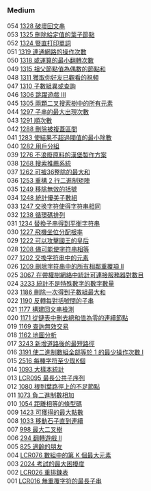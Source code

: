 ### Medium

054 [1328 破壞回文串](./Medium/1328.md)  
053 [1325 刪除給定值的葉子節點](./Medium/1325.md)  
052 [1324 豎直打印單詞](./Medium/1324.md)  
051 [1319 連通網路的操作次數](./Medium/1329.md)  
050 [1318 或運算的最小翻轉次數](./Medium/1318.md)  
049 [1315 祖父節點值為偶數的節點和](./Medium/1315.md)  
048 [1311 獲取你好友已觀看的視頻](./Medium/1311.md)  
047 [1310 子數組異或查詢](./Medium/1310.md)  
046 [1306 跳躍遊戲 III](./Medium/1306.md)  
045 [1305 兩顆二叉搜索樹中的所有元素](./Medium/1305.md)  
044 [1297 子串的最大出現次數](./Medium/1297.md)  
043 [1291 順次數](./Medium/1291.md)  
042 [1288 刪除被複蓋區間](./Medium/1288.md)  
041 [1283 使結果不超過閥值的最小除數](./Medium/1283.md)  
040 [1282 用戶分組](./Medium/1282.md)  
039 [1276 不浪廢原料的漢堡製作方案](./Medium/1276.md)  
038 [1268 搜索推薦系統](./Medium/1268.md)  
037 [1262 可被36整除的最大和](./Medium/1262.md)  
036 [1253 重構 2 行二進制矩陣](./Medium/1253.md)  
035 [1249 移除無效的括號](./Medium/1249.md)  
034 [1248 統計優美子數組](./Medium/1248.md)  
033 [1247 交换字符使得字符串相同](./Medium/1247.md)  
032 [1238 循環碼排列](./Medium/1238.md)  
031 [1234 替換子串得到平衡字符串](./Medium/1234.md)  
030 [1227 飛機坐位分配根率](./Medium/1227.md)  
029 [1222 可以攻擊國王的皇后](./Medium/1222.md)  
028 [1208 儘可能使字符串相等](./Medium/1208.md)  
027 [1202 交換字符串中的元素](./Medium/1202.md)  
026 [1209 刪除字符串中的所有相鄰重覆項 II](./Medium/1209.md)  
025 [3067 在帶權樹網絡中統計可連接服務器對數目](./Medium/3067.md)  
024 [3233 統計不是特殊數字的數字數量](./Medium/3233.md)  
023 [1186 刪除一次得到子數組最大和](./Medium/1186.md)  
022 [1190 反轉每對括號間的子串](./Medium/1190.md)  
021 [1177 構建回文串檢測](./Medium/1177.md)  
020 [1171 從鏈表中刪去總和值為零的連續節點](./Medium/1171.md)  
019 [1169 查詢無效交易](./Medium/1169.md)  
018 [1162 地圖分析](./Medium/1162.md)  
017 [3243 新增道路後的最短路徑](./Medium/3243.md)  
016 [3191 使二進制數組全部等於 1 的最少操作次數 I](./Medium/3191.md)  
015 [2516 每種字符至少取K個](./Medium/2516.md)  
014 [1093 大樣本統計](./Medium/1093.md)  
013 [LCR095 最長公共子序列](./Medium/LCR095.md)  
012 [1080 根到葉路徑上的不足節點](./Medium/1080.md)  
011 [1073 負二進制數相加](./Medium/1073.md)  
010 [1054 距離相等的條型碼](./Medium/1054.md)  
009 [1423 可獲得的最大點數](./Medium/1423.md)  
008 [1033 移動石子直到連續](./Medium/1033.md)  
007 [998 最大二叉樹](./Medium/998.md)  
006 [294 翻轉遊戲 II](./Medium/294.md)  
005 [825 適齡的朋友](./Medium/825.md)  
004 [LCR076 數組中的第 K 個最大元素](./Medium/LCR076.md)  
003 [2024 考試的最大困擾度](./Medium/2024.md)  
002 [LCR026 重排鍊表](./Medium/LCR026.md)   
001 [LCR016 無重覆字符的最長子串](./Medium/LCR016.md)   